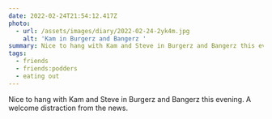 ```yaml
---
date: 2022-02-24T21:54:12.417Z
photo:
  - url: /assets/images/diary/2022-02-24-2yk4m.jpg
    alt: 'Kam in Burgerz and Bangerz '
summary: Nice to hang with Kam and Steve in Burgerz and Bangerz this evening.
tags:
  - friends
  - friends:podders
  - eating out
---
```

Nice to hang with Kam and Steve in Burgerz and Bangerz this evening. A welcome distraction from the news. 
